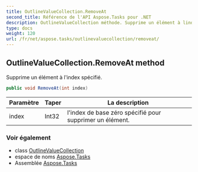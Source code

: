 ```yaml
---
title: OutlineValueCollection.RemoveAt
second_title: Référence de l'API Aspose.Tasks pour .NET
description: OutlineValueCollection méthode. Supprime un élément à lindex spécifié.
type: docs
weight: 120
url: /fr/net/aspose.tasks/outlinevaluecollection/removeat/
---
```

## OutlineValueCollection.RemoveAt method

Supprime un élément à l'index spécifié.

```csharp
public void RemoveAt(int index)
```

| Paramètre | Taper | La description |
| --- | --- | --- |
| index | Int32 | l'index de base zéro spécifié pour supprimer un élément. |

### Voir également

* class [OutlineValueCollection](../)
* espace de noms [Aspose.Tasks](../../outlinevaluecollection/)
* Assemblée [Aspose.Tasks](../../../)


